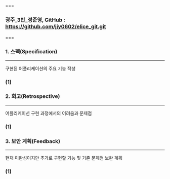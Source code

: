 ===
### 광주_3반_정준영, GitHub : https://github.com/jjy0602/elice_git.git

===
### 1. 스펙(Specification)
---
구현된 어플리케이션의 주요 기능 작성
### (1)

### 2. 회고(Retrospective)
---
어플리케이션 구현 과정에서의 어려움과 문제점
### (1)

### 3. 보안 계획(Feedback)
---
현재 미완성이지만 추가로 구현할 기능 및 기존 문제점 보완 계획
### (1)
